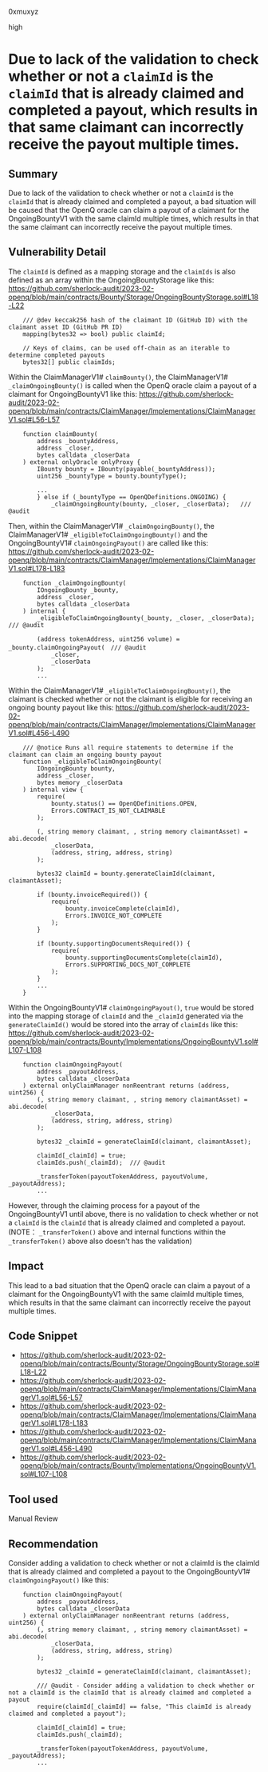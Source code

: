 0xmuxyz

high

# Due to lack of the validation to check whether or not a `claimId` is the `claimId` that is already claimed and completed a payout, which results in that same claimant can incorrectly receive the payout multiple times.

## Summary
Due to lack of the validation to check whether or not a `claimId` is the `claimId` that is already claimed and completed a payout, a bad situation will be caused that the OpenQ oracle can claim a payout of a claimant for the OngoingBountyV1 with the same claimId multiple times, which results in that the same claimant can incorrectly receive the payout multiple times. 

## Vulnerability Detail

The `claimId` is defined as a mapping storage and the `claimIds` is also defined as an array within the OngoingBountyStorage like this:
https://github.com/sherlock-audit/2023-02-openq/blob/main/contracts/Bounty/Storage/OngoingBountyStorage.sol#L18-L22
```solidity
    /// @dev keccak256 hash of the claimant ID (GitHub ID) with the claimant asset ID (GitHub PR ID)
    mapping(bytes32 => bool) public claimId;

    // Keys of claims, can be used off-chain as an iterable to determine completed payouts
    bytes32[] public claimIds;
```

Within the ClaimManagerV1# `claimBounty()`, 
the ClaimManagerV1# `_claimOngoingBounty()` is called when the OpenQ oracle claim a payout of a claimant for OngoingBountyV1 like this:
https://github.com/sherlock-audit/2023-02-openq/blob/main/contracts/ClaimManager/Implementations/ClaimManagerV1.sol#L56-L57
```solidity
    function claimBounty(
        address _bountyAddress,
        address _closer,
        bytes calldata _closerData
    ) external onlyOracle onlyProxy {
        IBounty bounty = IBounty(payable(_bountyAddress));
        uint256 _bountyType = bounty.bountyType();

        ...
        } else if (_bountyType == OpenQDefinitions.ONGOING) {
            _claimOngoingBounty(bounty, _closer, _closerData);   /// @audit
```

Then, within the ClaimManagerV1# `_claimOngoingBounty()`,
the ClaimManagerV1# `_eligibleToClaimOngoingBounty()` and the OngoingBountyV1# `claimOngoingPayout()` are called like this:
https://github.com/sherlock-audit/2023-02-openq/blob/main/contracts/ClaimManager/Implementations/ClaimManagerV1.sol#L178-L183
```solidity
    function _claimOngoingBounty(
        IOngoingBounty _bounty,
        address _closer,
        bytes calldata _closerData
    ) internal {
        _eligibleToClaimOngoingBounty(_bounty, _closer, _closerData); /// @audit

        (address tokenAddress, uint256 volume) = _bounty.claimOngoingPayout(　/// @audit
            _closer,
            _closerData
        );
        ...
```

Within the ClaimManagerV1# `_eligibleToClaimOngoingBounty()`,
the claimant is checked whether or not the claimant is eligible for receiving an ongoing bounty payout like this:
https://github.com/sherlock-audit/2023-02-openq/blob/main/contracts/ClaimManager/Implementations/ClaimManagerV1.sol#L456-L490
```solidity
    /// @notice Runs all require statements to determine if the claimant can claim an ongoing bounty payout
    function _eligibleToClaimOngoingBounty(
        IOngoingBounty bounty,
        address _closer,
        bytes memory _closerData
    ) internal view {
        require(
            bounty.status() == OpenQDefinitions.OPEN,
            Errors.CONTRACT_IS_NOT_CLAIMABLE
        );

        (, string memory claimant, , string memory claimantAsset) = abi.decode(
            _closerData,
            (address, string, address, string)
        );

        bytes32 claimId = bounty.generateClaimId(claimant, claimantAsset);

        if (bounty.invoiceRequired()) {
            require(
                bounty.invoiceComplete(claimId),
                Errors.INVOICE_NOT_COMPLETE
            );
        }

        if (bounty.supportingDocumentsRequired()) {
            require(
                bounty.supportingDocumentsComplete(claimId),
                Errors.SUPPORTING_DOCS_NOT_COMPLETE
            );
        }
        ...
    }
```

Within the OngoingBountyV1# `claimOngoingPayout()`,
`true` would be stored into the mapping storage of `claimId` and the `_claimId` generated via the `generateClaimId()` would be stored into the array of `claimIds` like this:
https://github.com/sherlock-audit/2023-02-openq/blob/main/contracts/Bounty/Implementations/OngoingBountyV1.sol#L107-L108
```solidity
    function claimOngoingPayout(
        address _payoutAddress,
        bytes calldata _closerData
    ) external onlyClaimManager nonReentrant returns (address, uint256) {
        (, string memory claimant, , string memory claimantAsset) = abi.decode(
            _closerData,
            (address, string, address, string)
        );

        bytes32 _claimId = generateClaimId(claimant, claimantAsset);

        claimId[_claimId] = true;
        claimIds.push(_claimId);  /// @audit 

        _transferToken(payoutTokenAddress, payoutVolume, _payoutAddress); 
        ...
```
However, through the claiming process for a payout of the OngoingBountyV1 until above, there is no validation to check whether or not a `claimId` is the `claimId` that is already claimed and completed a payout. 
(NOTE： `_transferToken()` above and internal functions within the `_transferToken()` above also doesn't has the validation)

## Impact
This lead to a bad situation that the OpenQ oracle can claim a payout of a claimant for the OngoingBountyV1 with the same claimId multiple times, which results in that the same claimant can incorrectly receive the payout multiple times. 

## Code Snippet
- https://github.com/sherlock-audit/2023-02-openq/blob/main/contracts/Bounty/Storage/OngoingBountyStorage.sol#L18-L22
- https://github.com/sherlock-audit/2023-02-openq/blob/main/contracts/ClaimManager/Implementations/ClaimManagerV1.sol#L56-L57
- https://github.com/sherlock-audit/2023-02-openq/blob/main/contracts/ClaimManager/Implementations/ClaimManagerV1.sol#L178-L183
- https://github.com/sherlock-audit/2023-02-openq/blob/main/contracts/ClaimManager/Implementations/ClaimManagerV1.sol#L456-L490
- https://github.com/sherlock-audit/2023-02-openq/blob/main/contracts/Bounty/Implementations/OngoingBountyV1.sol#L107-L108


## Tool used
Manual Review

## Recommendation
Consider adding a validation to check whether or not a claimId is the claimId that is already claimed and completed a payout to the OngoingBountyV1# `claimOngoingPayout()` like this:
```solidity
    function claimOngoingPayout(
        address _payoutAddress,
        bytes calldata _closerData
    ) external onlyClaimManager nonReentrant returns (address, uint256) {
        (, string memory claimant, , string memory claimantAsset) = abi.decode(
            _closerData,
            (address, string, address, string)
        );

        bytes32 _claimId = generateClaimId(claimant, claimantAsset);

        /// @audit - Consider adding a validation to check whether or not a claimId is the claimId that is already claimed and completed a payout
        require(claimId[_claimId] == false, "This claimId is already claimed and completed a payout");

        claimId[_claimId] = true;
        claimIds.push(_claimId);
        
        _transferToken(payoutTokenAddress, payoutVolume, _payoutAddress);
        ...
```
